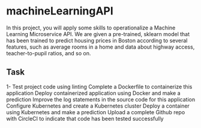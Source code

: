 # machineLearningAPI
In this project, you will apply some skills to operationalize a Machine Learning Microservice API. We are given a pre-trained, sklearn model that has been trained to predict housing prices in Boston according to several features, such as average rooms in a home and data about highway access, teacher-to-pupil ratios, and so on.

## Task
  1- Test project code using linting
  Complete a Dockerfile to containerize this application
  Deploy containerized application using Docker and make a prediction
  Improve the log statements in the source code for this application
  Configure Kubernetes and create a Kubernetes cluster
  Deploy a container using Kubernetes and make a prediction
  Upload a complete Github repo with CircleCI to indicate that code has been tested successfully

